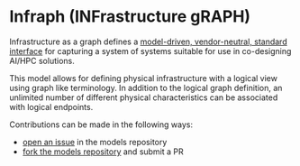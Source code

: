 # Infraph (INFrastructure gRAPH)

Infrastructure as a graph defines a [model-driven, vendor-neutral, standard
interface](https://keysight.github.io/infraph/openapi.html) for capturing a system of systems suitable for use in co-designing AI/HPC solutions.

This model allows for defining physical infrastructure with a logical view using graph like terminology.
In addition to the logical graph definition, an unlimited number of different physical characteristics
can be associated with logical endpoints.

Contributions can be made in the following ways:
- [open an issue](https://github.com/keysight/infraph/issues) in the models repository
- [fork the models repository](https://github.com/keysight/infraph) and submit a PR